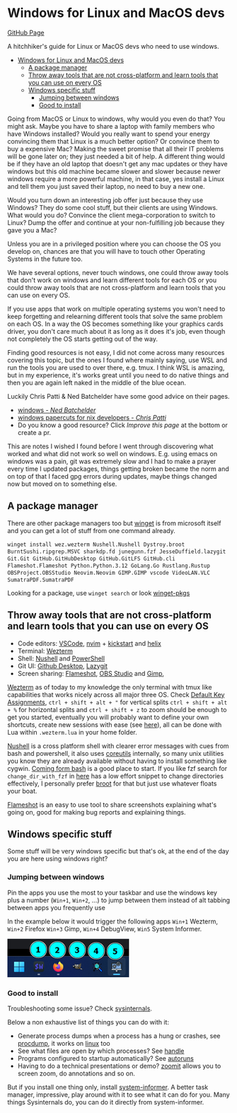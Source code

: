 # Windows for Linux and MacOS devs

[GitHub Page](https://francescelies.github.io/windows-for-linux-and-macos-devs)

A hitchhiker's guide for Linux or MacOS devs who need to use windows.

<!--toc:start-->
- [Windows for Linux and MacOS devs](#windows-for-linux-and-macos-devs)
  - [A package manager](#a-package-manager)
  - [Throw away tools that are not cross-platform and learn tools that you can use on every OS](#throw-away-tools-that-are-not-cross-platform-and-learn-tools-that-you-can-use-on-every-os)
  - [Windows specific stuff](#windows-specific-stuff)
    - [Jumping between windows](#jumping-between-windows)
    - [Good to install](#good-to-install)
<!--toc:end-->

Going from MacOS or Linux to windows, why would you even do that? You might
ask. Maybe you have to share a laptop with family members who have Windows
installed? Would you really want to spend your energy convincing them that
Linux is a much better option? Or convince them to buy a expensive Mac? Making
the sweet promise that all their IT problems will be gone later on; they just
needed a bit of help. A different thing would be if they have an old laptop
that doesn't get any mac updates or they have windows but this old machine
became slower and slower because newer windows require a more powerful machine,
in that case, yes install a Linux and tell them you just saved their laptop, no
need to buy a new one.

Would you turn down an interesting job offer just because they use Windows?
They do some cool stuff, but their clients are using Windows. What would you do?
Convince the client mega-corporation to switch to Linux? Dump the offer and
continue at your non-fulfilling job because they gave you a Mac?

Unless you are in a privileged position where you can choose the OS you develop
on, chances are that you will have to touch other Operating Systems in the
future too.

We have several options, never touch windows, one could throw away tools that
don't work on windows and learn different tools for each OS or you could throw
away tools that are not cross-platform and learn tools that you can use on
every OS.

If you use apps that work on multiple operating systems you won't need to keep
forgetting and relearning different tools that solve the same problem on each
OS. In a way the OS becomes something like your graphics cards driver, you
don't care much about it as long as it does it's job, even though not
completely the OS starts getting out of the way.

Finding good resources is not easy, I did not come across many resources
covering this topic, but the ones I found where mainly saying, use WSL and run
the tools you are used to over there, e.g. tmux.
I think WSL is amazing, but in my experience, it's works great until you need
to do native things and then you are again left naked in the middle of the blue
ocean.

Luckily Chris Patti & Ned Batchelder have some good advice on their pages.

- [windows - _Ned Batchelder_](https://nedbatchelder.com/blog/tag/windows.html)
- [windows papercuts for nix developers - _Chris Patti_](https://www.feoh.org/posts/windows-papercuts-for-nix-developers)
- Do you know a good resource? Click _Improve this page_ at the bottom or
create a pr.

This are notes I wished I found before I went through discovering what worked
and what did not work so well on windows. E.g. using emacs on windows was a
pain, git was extremely slow and I had to make a prayer every time I updated
packages, things getting broken became the norm and on top of that I faced gpg
errors during updates, maybe things changed now but moved on to something else.

## A package manager

There are other package managers too but
[winget](https://learn.microsoft.com/en-us/windows/package-manager/winget/#install-winget)
is from microsoft itself and you can get a lot of stuff from one command
already.

    winget install wez.wezterm Nushell.Nushell Dystroy.broot BurntSushi.ripgrep.MSVC sharkdp.fd junegunn.fzf JesseDuffield.lazygit Git.Git GitHub.GitHubDesktop GitHub.GitLFS GitHub.cli Flameshot.Flameshot Python.Python.3.12 GoLang.Go Rustlang.Rustup OBSProject.OBSStudio Neovim.Neovim GIMP.GIMP vscode VideoLAN.VLC SumatraPDF.SumatraPDF

Looking for a package, use `winget search` or look [winget-pkgs](https://github.com/microsoft/winget-pkgs)

## Throw away tools that are not cross-platform and learn tools that you can use on every OS

- Code editors: [VSCode](https://github.com/microsoft/vscode),
[nvim](https://github.com/neovim/neovim) +
[kickstart](https://github.com/nvim-lua/kickstart.nvim) and
[helix](https://helix-editor.com)
- Terminal: [Wezterm](https://github.com/wez/wezterm)
- Shell: [Nushell](https://www.nushell.sh) and [PowerShell](https://learn.microsoft.com/en-us/powershell)
- Git UI: [Github Desktop](https://github.com/desktop/desktop),
[Lazygit](https://github.com/jesseduffield/lazygit)
- Screen sharing: [Flameshot](https://flameshot.org),
[OBS Studio](https://obsproject.com) and [Gimp](https://www.gimp.org),

[Wezterm](https://wezfurlong.org/wezterm) as of today to my knowledge the only
terminal with tmux like capabilities that works nicely across all major three
OS. Check [Default Key
Assignments](https://wezfurlong.org/wezterm/config/default-keys.html), `ctrl +
shift + alt + "` for vertical splits `ctrl + shift + alt + %` for horizontal
splits and `ctrl + shift + z` to zoom should be enough to get you started,
eventually you will probably want to define your own shortcuts, create new
sessions with ease (see
[here](https://github.com/wez/wezterm/discussions/4796#discussioncomment-10329727)),
all can be done with Lua within `.wezterm.lua` in your home folder.

[Nushell](https://www.nushell.sh) is a cross platform shell with clearer error
messages with cues from bash and powershell, it also uses
[coreutils](https://github.com/uutils/coreutils) internally, so many unix
utilities you know they are already available without having to install
something like cygwin.
[Coming form bash](https://www.nushell.sh/book/coming_from_bash.html) is a good
place to start. If you like fzf search for `change_dir_with_fzf` in
[here](https://www.nushell.sh/book/line_editor.html#keybindings) has a low
effort snippet to change directories effectively, I personally prefer
[broot](https://dystroy.org/broot) for that but just use whatever floats your
boat.

[Flameshot](https://flameshot.org) is an easy to use tool to share screenshots
explaining what's going on, good for making bug reports and explaining things.

## Windows specific stuff

Some stuff will be very windows specific but that's ok, at the end of the day
you are here using windows right?

### Jumping between windows

Pin the apps you use the most to your taskbar and use the windows key plus a
number (`Win+1`, `Win+2`, ...) to jump between them instead of alt
tabbing between apps you frequently use

In the example below it would trigger the following apps `Win+1` Wezterm,
`Win+2` Firefox `Win+3` Gimp, `Win+4` DebugView, `Win5` System Informer.

![example](./images/toolbar-with-pinned-apps.png)

### Good to install

Troubleshooting some issue?
Check [sysinternals](https://learn.microsoft.com/en-us/sysinternals).

Below a non exhaustive list of things you can do with it:

- Generate process dumps when a process has a hung or crashes, see
[procdump](https://learn.microsoft.com/en-us/sysinternals/downloads/procdump),
it works on [linux](https://github.com/Sysinternals/ProcDump-for-Linux) too
- See what files are open by which processes? See
[handle](https://learn.microsoft.com/en-us/sysinternals/downloads/handle)
- Programs configured to startup automatically? See
[autoruns](https://learn.microsoft.com/en-us/sysinternals/downloads/autoruns)
- Having to do a technical presentations or demo?
[zoomit](https://learn.microsoft.com/en-us/sysinternals/downloads/zoomit)
allows you to screen zoom, do annotations and so on.

But if you install one thing only, install
[system-informer](https://github.com/winsiderss/systeminformer).
A better task manager, impressive, play around with it to see what it can do
for you. Many things Sysinternals do, you can do it directly from
system-informer.
